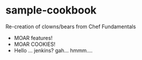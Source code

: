 # sample-cookbook

Re-creation of clowns/bears from Chef Fundamentals
- MOAR features!
- MOAR COOKIES!
- Hello ... jenkins?
gah...
hmmm....
